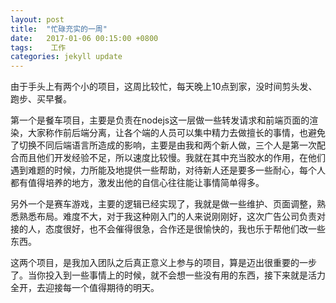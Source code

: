 ```yaml
---
layout: post
title:  "忙碌充实的一周"
date:   2017-01-06 00:15:00 +0800
tags:    工作
categories: jekyll update
---
```


由于手头上有两个小的项目，这周比较忙，每天晚上10点到家，没时间剪头发、跑步、买早餐。

第一个是餐车项目，主要是负责在nodejs这一层做一些转发请求和前端页面的渲染，大家称作前后端分离，让各个端的人员可以集中精力去做擅长的事情，也避免了切换不同后端语言所造成的影响，主要是由我和两个新人做，三个人是第一次配合而且他们开发经验不足，所以速度比较慢。我就在其中充当胶水的作用，在他们遇到难题的时候，力所能及地提供一些帮助，对待新人还是要多一些耐心，每个人都有值得培养的地方，激发出他的自信心往往能让事情简单得多。

另外一个是赛车游戏，主要的逻辑已经实现了，我就是做一些维护、页面调整，熟悉熟悉布局。难度不大，对于我这种刚入门的人来说刚刚好，这次广告公司负责对接的人，态度很好，也不会催得很急，合作还是很愉快的，我也乐于帮他们改一些东西。

这两个项目，是我加入团队之后真正意义上参与的项目，算是迈出很重要的一步了。当你投入到一些事情上的时候，就不会想一些没有用的东西，接下来就是活力全开，去迎接每一个值得期待的明天。

